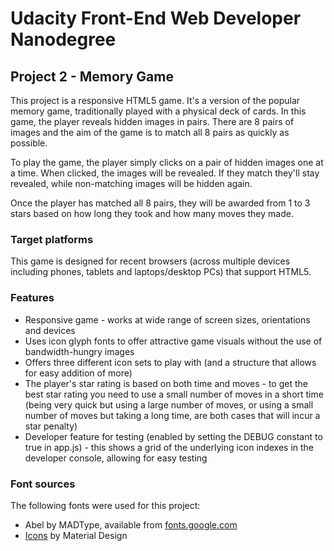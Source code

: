 # Udacity Front-End Web Developer Nanodegree
## Project 2 - Memory Game
This project is a responsive HTML5 game. It's a version of the popular memory game, traditionally played with a physical deck of cards. In this game, the player reveals hidden images in pairs. There are 8 pairs of images and the aim of the game is to match all 8 pairs as quickly as possible.

To play the game, the player simply clicks on a pair of hidden images one at a time. When clicked, the images will be revealed. If they match they'll stay revealed, while non-matching images will be hidden again.

Once the player has matched all 8 pairs, they will be awarded from 1 to 3 stars based on how long they took and how many moves they made.

### Target platforms
This game is designed for recent browsers (across multiple devices including phones, tablets and laptops/desktop PCs) that support HTML5.

### Features

- Responsive game - works at wide range of screen sizes, orientations and devices
- Uses icon glyph fonts to offer attractive game visuals without the use of bandwidth-hungry images
- Offers three different icon sets to play with (and a structure that allows for easy addition of more)
- The player's star rating is based on both time and moves - to get the best star rating you need to use a small number of moves in a short time (being very quick but using a large number of moves, or using a small number of moves but taking a long time, are both cases that will incur a star penalty)
- Developer feature for testing (enabled by setting the DEBUG constant to true in app.js) - this shows a grid of the underlying icon indexes in the developer console, allowing for easy testing

### Font sources
The following fonts were used for this project:
- Abel by MADType, available from [fonts.google.com](https://fonts.google.com/specimen/Abel)
- [Icons](https://material.io/tools/icons/?style=baseline) by Material Design
